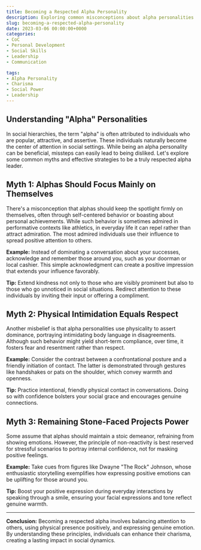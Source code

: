 ```yaml
---
title: Becoming a Respected Alpha Personality 
description: Exploring common misconceptions about alpha personalities and offering tips to become a well-liked leader in social interactions.
slug: becoming-a-respected-alpha-personality
date: 2023-03-06 00:00:00+0000
categories:
- CoC
- Personal Development
- Social Skills
- Leadership
- Communication

tags:
- Alpha Personality
- Charisma
- Social Power
- Leadership
---
```


## Understanding "Alpha" Personalities

In social hierarchies, the term "alpha" is often attributed to individuals who are popular, attractive, and assertive. These individuals naturally become the center of attention in social settings. While being an alpha personality can be beneficial, missteps can easily lead to being disliked. Let's explore some common myths and effective strategies to be a truly respected alpha leader.

## Myth 1: Alphas Should Focus Mainly on Themselves

There's a misconception that alphas should keep the spotlight firmly on themselves, often through self-centered behavior or boasting about personal achievements. While such behavior is sometimes admired in performative contexts like athletics, in everyday life it can repel rather than attract admiration. The most admired individuals use their influence to spread positive attention to others.

**Example:** Instead of dominating a conversation about your successes, acknowledge and remember those around you, such as your doorman or local cashier. This simple acknowledgment can create a positive impression that extends your influence favorably.

**Tip:** Extend kindness not only to those who are visibly prominent but also to those who go unnoticed in social situations. Redirect attention to these individuals by inviting their input or offering a compliment.

## Myth 2: Physical Intimidation Equals Respect

Another misbelief is that alpha personalities use physicality to assert dominance, portraying intimidating body language in disagreements. Although such behavior might yield short-term compliance, over time, it fosters fear and resentment rather than respect.

**Example:** Consider the contrast between a confrontational posture and a friendly initiation of contact. The latter is demonstrated through gestures like handshakes or pats on the shoulder, which convey warmth and openness.

**Tip:** Practice intentional, friendly physical contact in conversations. Doing so with confidence bolsters your social grace and encourages genuine connections.

## Myth 3: Remaining Stone-Faced Projects Power

Some assume that alphas should maintain a stoic demeanor, refraining from showing emotions. However, the principle of non-reactivity is best reserved for stressful scenarios to portray internal confidence, not for masking positive feelings.

**Example:** Take cues from figures like Dwayne "The Rock" Johnson, whose enthusiastic storytelling exemplifies how expressing positive emotions can be uplifting for those around you.

**Tip:** Boost your positive expression during everyday interactions by speaking through a smile, ensuring your facial expressions and tone reflect genuine warmth.

---

**Conclusion:** Becoming a respected alpha involves balancing attention to others, using physical presence positively, and expressing genuine emotion. By understanding these principles, individuals can enhance their charisma, creating a lasting impact in social dynamics.
